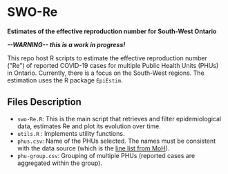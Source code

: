 # SWO-Re
**Estimates of the effective reproduction number for South-West Ontario**

***--WARNING-- this is a work in progress!***


This repo host R scripts to estimate the effective reproduction number ("Re") of reported COVID-19 cases for multiple Public Health Units (PHUs) in Ontario. Currently, there is a focus on the South-West regions. The estimation uses the R package `EpiEstim`. 

## Files Description

 * `swo-Re.R`: This is the main script that retrieves and filter epidemiological data, estimates Re and plot its evolution over time.
 * `utils.R` : Implements utility functions.
 * `phus.csv`: Name of the PHUs selected. The names must be consistent with the data source (which is the [line list from MoH](https://data.ontario.ca/dataset/confirmed-positive-cases-of-covid-19-in-ontario/resource/455fd63b-603d-4608-8216-7d8647f43350)).
 * `phu-group.csv`: Grouping of multiple PHUs (reported cases are aggregated within the group).



